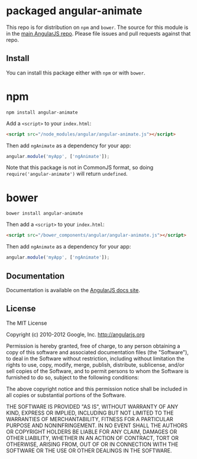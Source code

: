 # packaged angular-animate

This repo is for distribution on `npm` and `bower`. The source for this module is in the
[main AngularJS repo](https://github.com/angular/angular.js/tree/master/src/ngAnimate).
Please file issues and pull requests against that repo.

## Install

You can install this package either with `npm` or with `bower`.

# npm

```shell
npm install angular-animate
```

Add a `<script>` to your `index.html`:

```html
<script src="/node_modules/angular/angular-animate.js"></script>
```

Then add `ngAnimate` as a dependency for your app:

```javascript
angular.module('myApp', ['ngAnimate']);
```

Note that this package is not in CommonJS format, so doing `require('angular-animate')` will
return `undefined`.

# bower

```shell
bower install angular-animate
```

Then add a `<script>` to your `index.html`:

```html
<script src="/bower_components/angular/angular-animate.js"></script>
```

Then add `ngAnimate` as a dependency for your app:

```javascript
angular.module('myApp', ['ngAnimate']);
```

## Documentation

Documentation is available on the
[AngularJS docs site](http://docs.angularjs.org/api/ngAnimate).

## License

The MIT License

Copyright (c) 2010-2012 Google, Inc. http://angularjs.org

Permission is hereby granted, free of charge, to any person obtaining a copy
of this software and associated documentation files (the "Software"), to deal
in the Software without restriction, including without limitation the rights
to use, copy, modify, merge, publish, distribute, sublicense, and/or sell
copies of the Software, and to permit persons to whom the Software is
furnished to do so, subject to the following conditions:

The above copyright notice and this permission notice shall be included in
all copies or substantial portions of the Software.

THE SOFTWARE IS PROVIDED "AS IS", WITHOUT WARRANTY OF ANY KIND, EXPRESS OR
IMPLIED, INCLUDING BUT NOT LIMITED TO THE WARRANTIES OF MERCHANTABILITY,
FITNESS FOR A PARTICULAR PURPOSE AND NONINFRINGEMENT. IN NO EVENT SHALL THE
AUTHORS OR COPYRIGHT HOLDERS BE LIABLE FOR ANY CLAIM, DAMAGES OR OTHER
LIABILITY, WHETHER IN AN ACTION OF CONTRACT, TORT OR OTHERWISE, ARISING FROM,
OUT OF OR IN CONNECTION WITH THE SOFTWARE OR THE USE OR OTHER DEALINGS IN
THE SOFTWARE.

